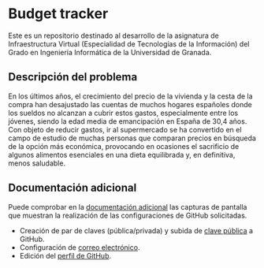 # Budget tracker
Este es un repositorio destinado al desarrollo de la asignatura de Infraestructura Virtual (Especialidad de Tecnologías de la Información) del Grado en Ingeniería Informática de la Universidad de Granada.

## Descripción del problema
En los últimos años, el crecimiento del precio de la vivienda y la cesta de la compra han desajustado las cuentas de muchos hogares españoles donde los sueldos no alcanzan a cubrir estos gastos, especialmente entre los jóvenes, siendo la edad media de emancipación en España de 30,4 años. Con objeto de reducir gastos, ir al supermercado se ha convertido en el campo de estudio de muchas personas que comparan precios en búsqueda de la opción más económica, provocando en ocasiones el sacrificio de algunos alimentos esenciales en una dieta equilibrada y, en definitiva, menos saludable.

## Documentación adicional
Puede comprobar en la [documentación adicional](Docs/) las capturas de pantalla que muestran la realización de las configuraciones de GitHub solicitadas.
* Creación de par de claves (pública/privada) y subida de [clave pública](Docs/Capturas/PubKey-GitHub.png) a GitHub.
* Configuración de [correo electrónico](Docs/Capturas/Correo-GitHub.png).
* Edición del [perfil de GitHub](Docs/Capturas/Perfil-GitHub.png).